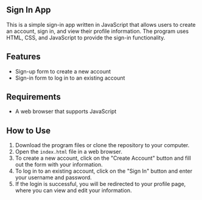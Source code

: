 ## Sign In App

This is a simple sign-in app written in JavaScript that allows users to create an account, sign in, and view their profile information. The program uses HTML, CSS, and JavaScript to provide the sign-in functionality.

## Features

- Sign-up form to create a new account
- Sign-in form to log in to an existing account


## Requirements

- A web browser that supports JavaScript


## How to Use

1. Download the program files or clone the repository to your computer.
2. Open the `index.html` file in a web browser.
3. To create a new account, click on the "Create Account" button and fill out the form with your information.
4. To log in to an existing account, click on the "Sign In" button and enter your username and password.
5. If the login is successful, you will be redirected to your profile page, where you can view and edit your information.

<!-- ## License

This program is licensed under the MIT License. You are free to use, modify, and distribute this program as you see fit. -->
